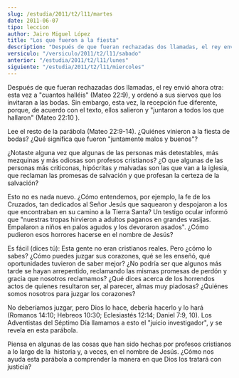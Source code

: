 ```yaml
---
slug: /estudia/2011/t2/l11/martes
date: 2011-06-07
tipo: leccion
author: Jairo Miguel López
title: "Los que fueron a la fiesta"
description: "Después de que fueran rechazadas dos llamadas, el rey envió ahora otra: esta  vez a “cuantos halléis” (Mat. 22:9), y ordenó a sus siervos que los invitaran a  las bodas. Sin embargo, esta vez, la recepción fue diferente, porque, de  acuerdo con el texto, ellos salieron y “junt..."
versiculo: "/versiculo/2011/t2/l11/sabado"
anterior: "/estudia/2011/t2/l11/lunes"
siguiente: "/estudia/2011/t2/l11/miercoles"
---
```


Después de que fueran rechazadas dos llamadas, el rey envió ahora otra: esta vez a "cuantos halléis" (Mateo 22:9), y ordenó a sus siervos que los invitaran a las bodas. Sin embargo, esta vez, la recepción fue diferente, porque, de acuerdo con el texto, ellos salieron y "juntaron a todos los que hallaron" (Mateo 22:10 ).

Lee el resto de la parábola (Mateo 22:9-14). ¿Quiénes vinieron a la fiesta de bodas? ¿Qué significa que fueron "juntamente malos y buenos"?

¿Notaste alguna vez que algunas de las personas más detestables, más mezquinas y más odiosas son profesos cristianos? ¿O que algunas de las personas más criticonas, hipócritas y malvadas son las que van a la iglesia, que reclaman las promesas de salvación y que profesan la certeza de la salvación?

Esto no es nada nuevo. ¿Cómo entendemos, por ejemplo, la fe de los Cruzados, tan dedicados al Señor Jesús que saquearon y despojaron a los que encontraban en su camino a la Tierra Santa? Un testigo ocular informó que "nuestras tropas hirvieron a adultos paganos en grandes vasijas. Empalaron a niños en palos agudos y los devoraron asados". ¿Cómo pudieron esos horrores hacerse en el nombre de Jesús?

Es fácil (dices tú): Esta gente no eran cristianos reales. Pero ¿cómo lo sabes? ¿Cómo puedes juzgar sus corazones, qué se les enseñó, qué oportunidades tuvieron de saber mejor? ¿No podría ser que algunos más tarde se hayan arrepentido, reclamando las mismas promesas de perdón y gracia que nosotros reclamamos? ¿Qué dices acerca de los horrendos actos de quienes resultaron ser, al parecer, almas muy piadosas? ¿Quiénes somos nosotros para juzgar los corazones?

No deberíamos juzgar, pero Dios lo hace, debería hacerlo y lo hará (Romanos 14:10; Hebreos 10:30; Eclesiastés 12:14; Daniel 7:9, 10). Los Adventistas del Séptimo Día llamamos a esto el "juicio investigador", y se revela en esta parábola.

Piensa en algunas de las cosas que han sido hechas por profesos cristianos a lo largo de la  historia y, a veces, en el nombre de Jesús. ¿Cómo nos ayuda esta parábola a comprender la manera en que Dios los tratará con justicia?
